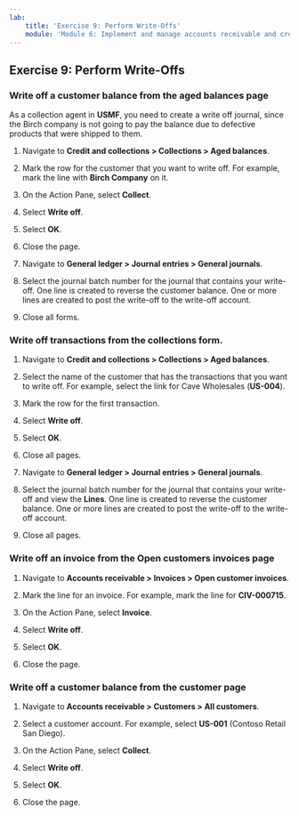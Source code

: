 ```yaml
---
lab:
    title: 'Exercise 9: Perform Write-Offs'
    module: 'Module 6: Implement and manage accounts receivable and credit and collections'
---
```


## Exercise 9: Perform Write-Offs

### Write off a customer balance from the aged balances page

As a collection agent in **USMF**, you need to create a write off journal, since the Birch company is not going to pay the balance due to defective products that were shipped to them.

1. Navigate to **Credit and collections &gt; Collections &gt; Aged balances**.

2. Mark the row for the customer that you want to write off. For example, mark the line with **Birch Company** on it.

3. On the Action Pane, select **Collect**.

4. Select **Write off**.

5. Select **OK**.

6. Close the page.

7. Navigate to **General ledger &gt; Journal entries &gt; General journals**.

8. Select the journal batch number for the journal that contains your write-off. One line is created to reverse the customer balance. One or more lines are created to post the write-off to the write-off account.

9. Close all forms.

### Write off transactions from the collections form.

1. Navigate to **Credit and collections &gt; Collections &gt; Aged balances**.

2. Select the name of the customer that has the transactions that you want to write off. For example, select the link for Cave Wholesales (**US-004**).

3. Mark the row for the first transaction.

4. Select **Write off**.

5. Select **OK**.

6. Close all pages.

7. Navigate to **General ledger &gt; Journal entries &gt; General journals**.

8. Select the journal batch number for the journal that contains your write-off and view the **Lines**. One line is created to reverse the customer balance. One or more lines are created to post the write-off to the write-off account.

9. Close all pages.

### Write off an invoice from the Open customers invoices page

1. Navigate to **Accounts receivable &gt; Invoices &gt; Open customer invoices**.

2. Mark the line for an invoice. For example, mark the line for **CIV-000715**.

3. On the Action Pane, select **Invoice**.

4. Select **Write off**.

5. Select **OK**.

6. Close the page.

### Write off a customer balance from the customer page

1. Navigate to **Accounts receivable &gt; Customers &gt; All customers**.

2. Select a customer account. For example, select **US-001** (Contoso Retail San Diego).

3. On the Action Pane, select **Collect**.

4. Select **Write off**.

5. Select **OK**.

6. Close the page.

 
